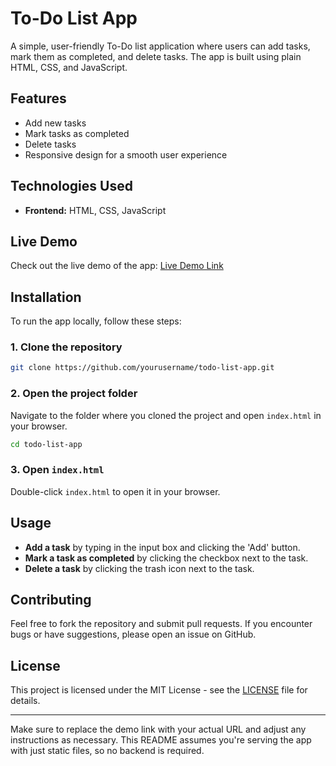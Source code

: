 
# To-Do List App

A simple, user-friendly To-Do list application where users can add tasks, mark them as completed, and delete tasks. The app is built using plain HTML, CSS, and JavaScript.

## Features
- Add new tasks
- Mark tasks as completed
- Delete tasks
- Responsive design for a smooth user experience

## Technologies Used
- **Frontend:** HTML, CSS, JavaScript

## Live Demo
Check out the live demo of the app: [Live Demo Link](http://example.com)  


## Installation

To run the app locally, follow these steps:

### 1. Clone the repository
```bash
git clone https://github.com/yourusername/todo-list-app.git
```

### 2. Open the project folder
Navigate to the folder where you cloned the project and open `index.html` in your browser.

```bash
cd todo-list-app
```

### 3. Open `index.html`
Double-click `index.html` to open it in your browser.

## Usage

- **Add a task** by typing in the input box and clicking the 'Add' button.
- **Mark a task as completed** by clicking the checkbox next to the task.
- **Delete a task** by clicking the trash icon next to the task.

## Contributing
Feel free to fork the repository and submit pull requests. If you encounter bugs or have suggestions, please open an issue on GitHub.

## License
This project is licensed under the MIT License - see the [LICENSE](LICENSE) file for details.

---

Make sure to replace the demo link with your actual URL and adjust any instructions as necessary. This README assumes you're serving the app with just static files, so no backend is required.